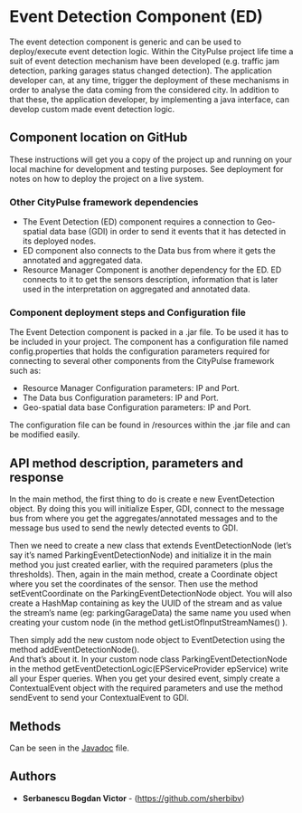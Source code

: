 # Event Detection Component (ED)

The event detection component is generic and can be used to deploy/execute event detection logic. Within the CityPulse project life time a suit of event detection mechanism have been developed (e.g. traffic jam detection, parking garages status changed detection). The application developer can, at any time, trigger the deployment of these mechanisms in order to analyse the data coming from the considered city. In addition to that these, the application developer, by implementing a java interface, can develop custom made event detection logic.

## Component location on GitHub

These instructions will get you a copy of the project up and running on your local machine for development and testing purposes. See deployment for notes on how to deploy the project on a live system.

### Other CityPulse framework dependencies 

* The Event Detection (ED) component requires a connection to Geo-spatial data base (GDI) in order to send it events that it has detected in its deployed nodes.
* ED component also connects to the Data bus from where it gets the annotated and aggregated data.
* Resource Manager Component is another dependency for the ED. ED connects to it to get the sensors description, information that is later used in the interpretation on aggregated and annotated data.

### Component deployment steps and Configuration file

The Event Detection component is packed in a .jar file. To be used it has to be included in your project.
The component has a configuration file named config.properties that holds the configuration parameters required for connecting to several other components from the CityPulse framework such as:

* Resource Manager Configuration parameters: IP and Port.
* The Data bus Configuration parameters: IP and Port.
* Geo-spatial data base Configuration parameters: IP and Port.

The configuration file can be found in /resources within the .jar file and can be modified easily. 

## API method description, parameters and response

In the main method, the first thing to do is create e new EventDetection object. By doing this you will initialize Esper, GDI, connect to the message bus from where you get the aggregates/annotated messages and to the message bus used to send the newly detected events to GDI.

Then we need to create a new class that extends EventDetectionNode (let’s say it’s named ParkingEventDetectionNode) and initialize it in the main method you just created earlier, with the required parameters (plus the thresholds). Then, again in the main method, create a Coordinate object where you set the coordinates of the sensor. Then use the method setEventCoordinate on the ParkingEventDetectionNode object. You will also create a HashMap containing as key the UUID of the stream and as value the stream’s name (eg: parkingGarageData) the same name you used when creating your custom node (in the method getListOfInputStreamNames() ).

Then simply add the new custom node object to EventDetection using the method addEventDetectionNode().  
And that’s about it. In your custom node class ParkingEventDetectionNode in the method getEventDetectionLogic(EPServiceProvider epService) write all your Esper queries. When you get your desired event, simply create a ContextualEvent object with the required parameters and use the method sendEvent to send your ContextualEvent to GDI.


## Methods

Can be seen in the [Javadoc](/javadoc) file. 


## Authors

* **Serbanescu Bogdan Victor** - (https://github.com/sherbibv)



